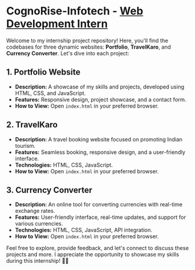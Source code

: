 # CognoRise-Infotech - <ins>Web Development Intern</ins>

Welcome to my internship project repository! Here, you'll find the codebases for three dynamic websites: **Portfolio**, **TravelKaro**, and **Currency Converter**. Let's dive into each project:

## 1. Portfolio Website
- **Description:** A showcase of my skills and projects, developed using HTML, CSS, and JavaScript.
- **Features:** Responsive design, project showcase, and a contact form.
- **How to View:** Open `index.html` in your preferred browser.

## 2. TravelKaro
- **Description:** A travel booking website focused on promoting Indian tourism.
- **Features:** Seamless booking, responsive design, and a user-friendly interface.
- **Technologies:** HTML, CSS, JavaScript.
- **How to View:** Open `index.html` in your preferred browser.

## 3. Currency Converter
- **Description:** An online tool for converting currencies with real-time exchange rates.
- **Features:** User-friendly interface, real-time updates, and support for various currencies.
- **Technologies:** HTML, CSS, JavaScript, API integration.
- **How to View:** Open `index.html` in your preferred browser.

Feel free to explore, provide feedback, and let's connect to discuss these projects and more. I appreciate the opportunity to showcase my skills during this internship! 🚀🌐
